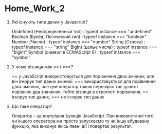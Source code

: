 # Home_Work_2

1.  Які існують типи даних у Javascript?

    Undefined (Неопределённый тип) : typeof instance === "undefined"
    Boolean (Булев, Логический тип) : typeof instance === "boolean"
    Number (Число) : typeof instance === "number"
    String (Строка) : typeof instance === "string"
    BigInt (целые числа) : typeof instance === "bigint"
    Symbol (cимвол в ECMAScript 6) : typeof instance === "symbol"

2.  У чому різниця між == і ===?

    == у JavaScript використовується для порівняння двох змінних, але він ігнорує тип даних змінної.
    === використовується для порівняння двох змінних, але цей оператор також перевіряє тип даних і порівнює два значення.
    тобто різниця в строгості порівняння, == ігнорує тип даних, === не ігнорує тип даних

3.  Що таке оператор?

    Оператор – це внутрішня функція JavaScript. При використанні того чи іншого оператора ми просто запускаємо ту чи іншу вбудовану функцію, яка виконує якісь певні дії і повертає результат.
